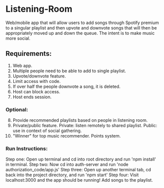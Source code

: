 # Listening-Room
Web/mobile app that will allow users to add songs through Spotify premium to a singular playlist and then upvote and downvote songs that will then be appropriately moved up and down the queue. The intent is to make music more social.

## Requirements:

1. Web app.
2. Multiple people need to be able to add to single playlist.
3. Upvote/downvote feature.
4. Limit access with code.
5. If over half the people downvote a song, it is deleted.
6. Host can block access.
7. Host ends session.

### Optional:

8. Provide recommended playlists based on people in listening room.
9. Private/public feature. Private: listen remotely to shared playlist. Public: use in context of social gathering.
10. "Winner" for top music recommender. Points system. 

### Run Instructions:

Step one: Open up terminal and cd into root directory and run 'npm install' in terminal.
Step two: Now cd into auth-server and run 'node authorization_code/app.js'
Step three: Open up another terminal tab, cd back into the project directory, and run 'npm start'
Step four: Visit localhost:3000 and the app should be running! Add songs to the playlist.
